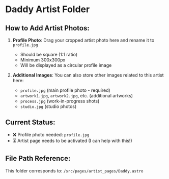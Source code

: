 # Daddy Artist Folder

## How to Add Artist Photos:

1. **Profile Photo**: Drag your cropped artist photo here and rename it to `profile.jpg`
   - Should be square (1:1 ratio)
   - Minimum 300x300px
   - Will be displayed as a circular profile image

2. **Additional Images**: You can also store other images related to this artist here:
   - `profile.jpg` (main profile photo - required)
   - `artwork1.jpg`, `artwork2.jpg`, etc. (additional artworks)
   - `process.jpg` (work-in-progress shots)
   - `studio.jpg` (studio photos)

## Current Status:
- ❌ Profile photo needed: `profile.jpg`
- ⏳ Artist page needs to be activated (I can help with this!)

## File Path Reference:
This folder corresponds to: `/src/pages/artist_pages/Daddy.astro`
